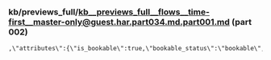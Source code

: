 ### kb/previews_full/kb__previews_full__flows__time-first__master-only@guest.har.part034.md.part001.md (part 002)

```md
,\"attributes\":{\"is_bookable\":true,\"bookable_status\":\"bookable\",\"duration\":1800,\"
```

```
